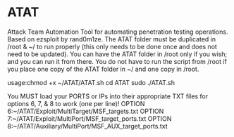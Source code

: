 # ATAT
Attack Team Automation Tool for automating penetration testing operations. Based on ezsploit by rand0m1ze.
The ATAT folder must be duplicated in /root & ~/ to run properly (this only needs to be done once and does not need to be updated).
You can have the ATAT folder in /root only if you wish; and you can run it from there.
You do not have to run the script from /root if you place one copy of the ATAT folder in ~/ and one copy in /root.

usage:chmod +x ~/ATAT/ATAT.sh
cd ATAT
sudo ./ATAT.sh

You MUST load your PORTS or IPs into their appropriate TXT files for options 6, 7, & 8 to work (one per line)!
OPTION 6:~/ATAT/Exploit/MultiTarget/MSF_targets.txt
OPTION 7:~/ATAT/Exploit/MultiPort/MSF_target_ports.txt
OPTION 8:~/ATAT/Auxiliary/MultiPort/MSF_AUX_target_ports.txt
